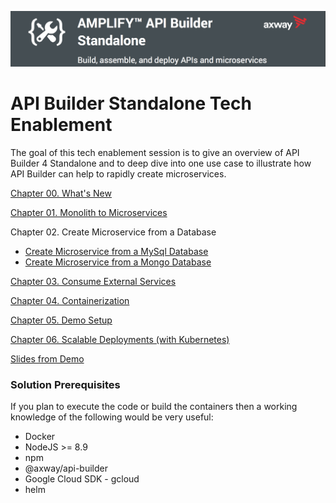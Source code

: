 ![Banner](/images/banner.png)

# API Builder Standalone Tech Enablement

The goal of this tech enablement session is to give an overview of API Builder 4 Standalone and to deep dive into one use case to illustrate how API Builder can help to rapidly create microservices.

[Chapter 00. What's New](./00_whats_new)

[Chapter 01. Monolith to Microservices](./01_demo_scenario)

Chapter 02. Create Microservice from a Database
* [Create Microservice from a MySql Database](./02_microservice_from_mysql)
* [Create Microservice from a Mongo Database](./02_microservice_from_mongo)

[Chapter 03. Consume External Services](./03_external_services)

[Chapter 04. Containerization](./04_containerization)

[Chapter 05. Demo Setup](./05_demo_setup)

[Chapter 06. Scalable Deployments (with Kubernetes)](./06_kubernetes)

[Slides from Demo](./API%20Builder%20Tech%20Enablement%20Demo.pptx)

### Solution Prerequisites

If you plan to execute the code or build the containers then a working knowledge of the following would be very useful:

* Docker
* NodeJS >= 8.9
* npm
* @axway/api-builder
* Google Cloud SDK - gcloud
* helm
